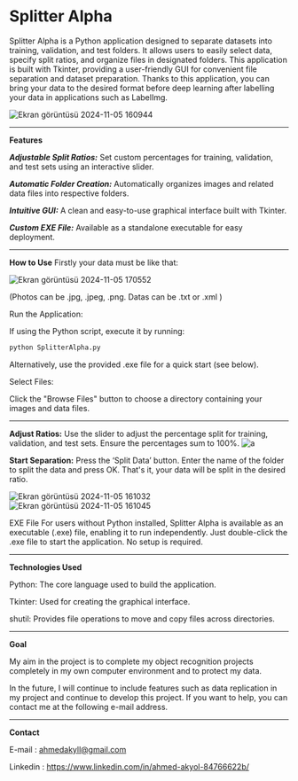 # **Splitter Alpha**

Splitter Alpha is a Python application designed to separate datasets into training, validation, and test folders. It allows users to easily select data, specify split ratios, and organize files in designated folders. This application is built with Tkinter, providing a user-friendly GUI for convenient file separation and dataset preparation. Thanks to this application, you can bring your data to the desired format before deep learning after labelling your data in applications such as LabelImg.

![Ekran görüntüsü 2024-11-05 160944](https://github.com/user-attachments/assets/34c930e5-1baa-4b28-941a-c407088fdecf)


-----


**Features**

***Adjustable Split Ratios:*** Set custom percentages for training, validation, and test sets using an interactive slider.

***Automatic Folder Creation:*** Automatically organizes images and related data files into respective folders.

***Intuitive GUI:*** A clean and easy-to-use graphical interface built with Tkinter.

***Custom EXE File:*** Available as a standalone executable for easy deployment.


-----


**How to Use**
Firstly your data must be like that:

![Ekran görüntüsü 2024-11-05 170552](https://github.com/user-attachments/assets/1efff765-80de-4e48-b3c9-b1f7fcc9d626)

(Photos can be .jpg, .jpeg, .png. Datas can be .txt or .xml )

Run the Application:

If using the Python script, execute it by running:
```bash
python SplitterAlpha.py
```

Alternatively, use the provided .exe file for a quick start (see below).

Select Files:

Click the "Browse Files" button to choose a directory containing your images and data files.


-----


**Adjust Ratios:** Use the slider to adjust the percentage split for training, validation, and test sets. Ensure the percentages sum to 100%.
![a](https://github.com/user-attachments/assets/7db4fc4e-9187-44a9-a490-7939c70fce86)

**Start Separation:** Press the ‘Split Data’ button. Enter the name of the folder to split the data and press OK. That's it, your data will be split in the desired ratio.

![Ekran görüntüsü 2024-11-05 161032](https://github.com/user-attachments/assets/521ee914-7afd-4172-82ee-eab2b680e94b)
![Ekran görüntüsü 2024-11-05 161045](https://github.com/user-attachments/assets/09dc80fa-4bc2-4c0e-90de-a9bcec84c02e)

EXE File
For users without Python installed, Splitter Alpha is available as an executable (.exe) file, enabling it to run independently. Just double-click the .exe file to start the application. No setup is required.


-----


**Technologies Used**

Python: The core language used to build the application.

Tkinter: Used for creating the graphical interface.

shutil: Provides file operations to move and copy files across directories.

-----
**Goal**

My aim in the project is to complete my object recognition projects completely in my own computer environment and to protect my data.

In the future, I will continue to include features such as data replication in my project and continue to develop this project. If you want to help, you can contact me at the following e-mail address.

-----
**Contact**

E-mail : ahmedakyll@gmail.com

Linkedin : https://www.linkedin.com/in/ahmed-akyol-84766622b/
